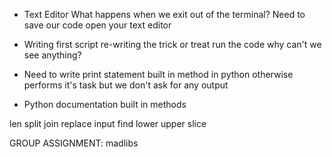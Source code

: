 - Text Editor
What happens when we exit out of the terminal?
Need to save our code
open your text editor
- Writing first script
re-writing the trick or treat
run the code
why can't we see anything?

- Need to write print statement
built in method in python
otherwise performs it's task but we don't ask for any output

- Python documentation
built in methods

len
split
join
replace
input
find
lower
upper
slice

GROUP ASSIGNMENT: madlibs



